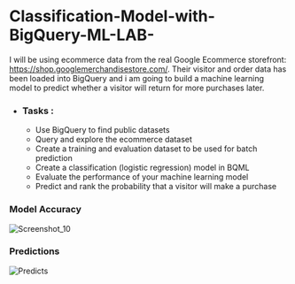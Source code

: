 # Classification-Model-with-BigQuery-ML-LAB-

I will be using ecommerce data from the real Google Ecommerce storefront: https://shop.googlemerchandisestore.com/.
Their visitor and order data has been loaded into BigQuery and i am going to 
build a machine learning model to predict whether a visitor will return for more purchases later.



- ### Tasks :
    - Use BigQuery to find public datasets
    - Query and explore the ecommerce dataset
    - Create a training and evaluation dataset to be used for batch prediction
    - Create a classification (logistic regression) model in BQML
    - Evaluate the performance of your machine learning model
    - Predict and rank the probability that a visitor will make a purchase
    
    
 ### Model Accuracy
 
 ![Screenshot_10](https://user-images.githubusercontent.com/22475630/89445834-561e2280-d75c-11ea-8fb6-e9bcbca6cbc9.png)
 
 ### Predictions
 
 ![Predicts](https://user-images.githubusercontent.com/22475630/89445933-7bab2c00-d75c-11ea-8aee-28263cadbf9d.png)


